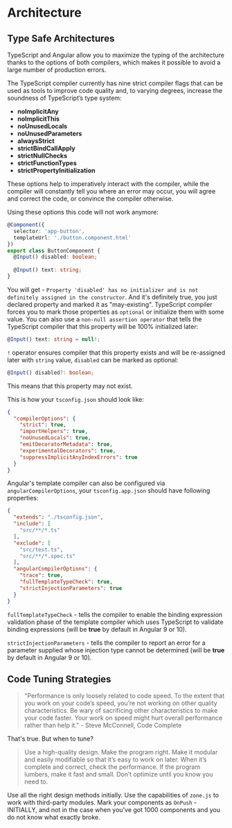 # Architecture

## Type Safe Architectures

TypeScript and Angular allow you to maximize the typing of the architecture thanks to the options of both compilers, which makes it possible to avoid a large number of production errors.

The TypeScript compiler currently has nine strict compiler flags that can be used as tools to improve code quality and, to varying degrees, increase the soundness of TypeScript’s type system:

* **noImplicitAny**
* **noImplicitThis**
* **noUnusedLocals**
* **noUnusedParameters**
* **alwaysStrict**
* **strictBindCallApply**
* **strictNullChecks**
* **strictFunctionTypes**
* **strictPropertyInitialization**

These options help to imperatively interact with the compiler, while the compiler will constantly tell you where an error may occur, you will agree and correct the code, or convince the compiler otherwise.

Using these options this code will not work anymore:

```typescript
@Component({
  selector: 'app-button',
  templateUrl: './button.component.html'
})
export class ButtonComponent {
  @Input() disabled: boolean;
 
  @Input() text: string;
}
```

You will get - `Property 'disabled' has no initializer and is not definitely assigned in the constructor`. And it's definitely true, you just declared property and marked it as "may-existing". TypeScript compiler forces you to mark those properties as `optional` or initialize them with some value. You can also use a `non-null assertion operator` that tells the TypeScript compiler that this property will be 100% initialized later:

```typescript
@Input() text: string = null!;
```

`!` operator ensures compiler that this property exists and will be re-assigned later with `string` value, `disabled` can be marked as optional:

```typescript
@Input() disabled?: boolean;
```

This means that this property may not exist.

This is how your `tsconfig.json` should look like:

```json
{
  "compilerOptions": {
    "strict": true,
    "importHelpers": true,
    "noUnusedLocals": true,
    "emitDecoratorMetadata": true,
    "experimentalDecorators": true,
    "suppressImplicitAnyIndexErrors": true
  }
}
```

Angular's template compiler can also be configured via `angularCompilerOptions`, your `tsconfig.app.json` should have following properties:

```json
{
  "extends": "./tsconfig.json",
  "include": [
    "src/**/*.ts"
  ],
  "exclude": [
    "src/test.ts",
    "src/**/*.spec.ts"
  ],
  "angularCompilerOptions": {
    "trace": true,
    "fullTemplateTypeCheck": true,
    "strictInjectionParameters": true
  }
}
```

`fullTemplateTypeCheck` - tells the compiler to enable the binding expression validation phase of the template compiler which uses TypeScript to validate binding expressions (will be **true** by default in Angular 9 or 10).

`strictInjectionParameters` - tells the compiler to report an error for a parameter supplied whose injection type cannot be determined (will be **true** by default in Angular 9 or 10).

## Code Tuning Strategies

> "Performance is only loosely related to code speed. To the extent that you work on your code’s speed, you’re not working on other quality characteristics. Be wary of sacrificing other characteristics to make your code faster. Your work on speed might hurt overall performance rather than help it." - Steve McConnell, Code Complete

That's true. But when to tune?

> Use a high-quality design. Make the program right. Make it modular and easily modifiable so that it’s easy to work on later. When it’s complete and correct, check the performance. If the program lumbers, make it fast and small. Don’t optimize until you know you need to.

Use all the right design methods initially. Use the capabilities of `zone.js` to work with third-party modules. Mark your components as `OnPush` - INITIALLY, and not in the case when you've got 1000 components and you do not know what exactly broke.

